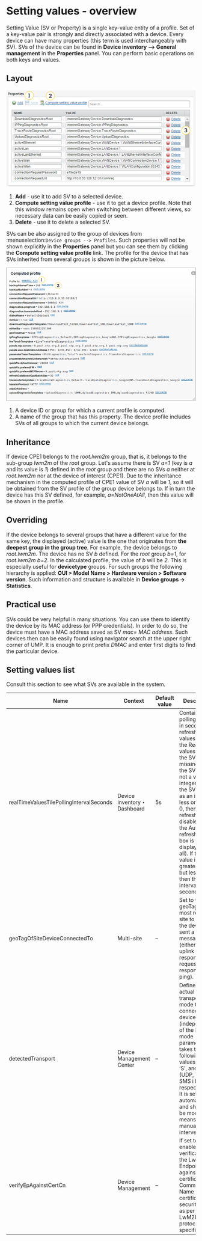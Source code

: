 # Setting values - overview

Setting Value (SV or Property) is a single key-value entity of a profile. Set of a key-value pair is strongly and directly associated with a device. Every device can have many properties (this term is used interchangeably with SV).
SVs of the device can be found in **Device inventory --> General management** in the **Properties** panel. You can perform basic operations on both keys and values.

## Layout


![Properties view](images/Properties_view.png "Properties view")

1. **Add** - use it to add SV to a selected device.
2. **Compute setting value profile** - use it to get a device profile. Note that this window remains open when switching between different views, so necessary data can be easily copied or seen.
3. **Delete** - use it to delete a selected SV.

SVs can be also assigned to the group of devices from :menuselection:`Device groups --> Profiles`. Such properties will not be shown explicitly in the **Properties** panel but you can see them by clicking the **Compute setting value profile** link.
The profile for the device that has SVs inherited from several groups is shown in the picture below.

![Inherited SVs](images/2.png "Inherited SVs")

1. A device ID or group for which a current profile is computed.
2. A name of the group that has this property. The device profile includes SVs of all groups to which the current device belongs.

## Inheritance

If device CPE1 belongs to the *root.lwm2m* group, that is, it belongs to the sub-group *lwm2m* of the *root* group. Let's assume there is SV *a=1* (key is *a* and its value is *1*) defined in the *root* group and there are no SVs *a* neither at *root.lwm2m* nor at the device of interest (CPE1). Due to the inheritance mechanism in the computed profile of CPE1 value of SV *a* will be *1*, so it will be obtained from the SV profile of the group device belongs to. If in turn the device has this SV defined, for example, *a=NotOneAtAll*, then this value will be shown in the profile.

## Overriding

If the device belongs to several groups that have a different value for the same key, the displayed (active) value is the one that originates from **the deepest group in the group tree**. For example, the device belongs to *root.lwm2m*. The device has no SV *b* defined. For the *root* group *b=1*, for *root.lwm2m* *b=2*. In the calculated profile, the value of *b* will be *2*.
This is especially useful for **devicetype** groups. For such groups the following hierarchy is applied: **OUI > Model Name > Hardware version > Software version**. Such information and structure is available in **Device groups -> Statistics**.

## Practical use

SVs could be very helpful in many situations. You can use them to identify the device by its MAC address (or PPP credentials). In order to do so, the device must have a MAC address saved as SV *mac= MAC address*. Such devices then can be easily found using navigator search at the upper right corner of UMP. It is enough to print prefix *DMAC* and enter first digits to find the particular device.

## Setting values list

Consult this section to see what SVs are available in the system.

| Name                                     | Context                      | Default value | Description                                                                                                                                                                                                                                                                                                                                                                           |
|------------------------------------------|------------------------------|---------------|---------------------------------------------------------------------------------------------------------------------------------------------------------------------------------------------------------------------------------------------------------------------------------------------------------------------------------------------------------------------------------------|
| realTimeValuesTilePollingIntervalSeconds | Device inventory ‣ Dashboard | 5s            | Contains a polling interval in seconds for refreshing values in the Real time values panel. If the SV is missing, or if the SV value is not a valid integer or if the SV value as an integer is less or equal 0, then refreshing is disabled (and the Auto-refresh check box is not displayed at all). If the value is greater than 0 but less than 3 then the interval is 3 seconds. |
| geoTagOfSiteDeviceConnectedTo            | Multi-site                   | –             | Set to the geoTag of the most recent site to which the device has sent a CoAP message (either an uplink request, response for request or response for ping).                                                                                                                                                                                                                          |
| detectedTransport                        | Device Management Center     | –             | Defines the actual transport mode that the connected device is using (independently of the Binding mode parameter). It takes the following values: ‘U’, ‘T’, ‘S’, and ‘N’ (UDP, TCP, SMS i Non-IP respectively). It is set automatically and should not be modified by means of manual intervention.                                                                                  |
| verifyEpAgainstCertCn                    | Device Management            | –             | If set to true, it enables verification of the LwM2M EndpointName against certificate Common Name in the certificate security mode as per the LwM2M protocol specification.                                                                                                                                                                                                           |

